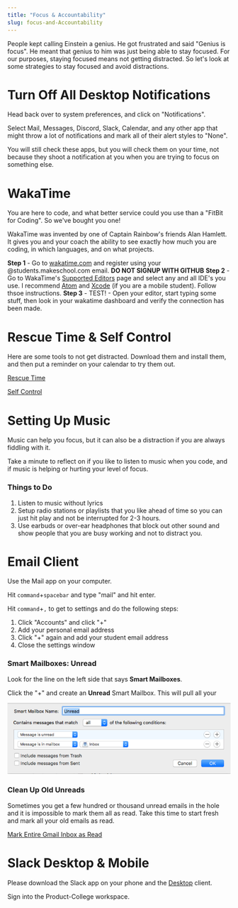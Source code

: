 ```yaml
---
title: "Focus & Accountability"
slug: focus-and-Accountability
---
```


People kept calling Einstein a genius. He got frustrated and said "Genius is focus". He meant that genius to him was just being able to stay focused. For our purposes, staying focused means not getting distracted. So let's look at some strategies to stay focused and avoid distractions.

# Turn Off All Desktop Notifications

Head back over to system preferences, and click on "Notifications".

Select Mail, Messages, Discord, Slack, Calendar, and any other app that might throw a lot of notifications and mark all of their alert styles to "None".

You will still check these apps, but you will check them on your time, not because they shoot a notification at you when you are trying to focus on something else.

# WakaTime

You are here to code, and what better service could you use than a "FitBit for Coding". So we've bought you one!

WakaTime was invented by one of Captain Rainbow's friends Alan Hamlett. It gives you and your coach the ability to see exactly how much you are coding, in which languages, and on what projects.

**Step 1** - Go to [wakatime.com](https://www.wakatime.com) and register using your @students.makeschool.com email. **DO NOT SIGNUP WITH GITHUB**
**Step 2** - Go to WakaTime's [Supported Editors](https://wakatime.com/editors) page and select any and all IDE's you use. I recommend [Atom](https://wakatime.com/atom) and [Xcode](https://wakatime.com/xcode) (if you are a mobile student). Follow thsoe instructions.
**Step 3** - TEST! - Open your editor, start typing some stuff, then look in your wakatime dashboard and verify the connection has been made.

# Rescue Time & Self Control

Here are some tools to not get distracted. Download them and install them, and then put a reminder on your calendar to try them out.

[Rescue Time](https://www.rescuetime.com/)

[Self Control](https://selfcontrolapp.com/)

# Setting Up Music

Music can help you focus, but it can also be a distraction if you are always fiddling with it.

Take a minute to reflect on if you like to listen to music when you code, and if music is helping or hurting your level of focus.

### Things to Do

1. Listen to music without lyrics
1. Setup radio stations or playlists that you like ahead of time so you can just hit play and not be interrupted for 2-3 hours.
1. Use earbuds or over-ear headphones that block out other sound and show people that you are busy working and not to distract you.

# Email Client

Use the Mail app on your computer.

Hit `command`+`spacebar` and type "mail" and hit enter.

Hit `command`+`,` to get to settings and do the following steps:

1. Click "Accounts" and click "+"
1. Add your personal email address
1. Click "+" again and add your student email address
1. Close the settings window

### Smart Mailboxes: Unread

Look for the line on the left side that says **Smart Mailboxes**.

Click the "+" and create an **Unread** Smart Mailbox. This will pull all your

![](unread-smart-mailbox.png)


### Clean Up Old Unreads

Sometimes you get a few hundred or thousand unread emails in the hole and it is impossible to mark them all as read. Take this time to start fresh and mark all your old emails as read.

[Mark Entire Gmail Inbox as Read](https://smallbusiness.chron.com/mark-entire-gmail-inbox-read-72002.html)

# Slack Desktop & Mobile

Please download the Slack app on your phone and the [Desktop](https://slack.com/downloads/osx) client.

Sign into the Product-College workspace.
